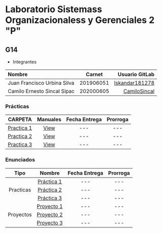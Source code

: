 # Laboratorio Sistemass Organizacionaless y Gerenciales 2 "P"
## G14

* Integrantes

| Nombre | Carnet | Usuario GitLab |
| :------ | :-------: | -------: |
| Juan Francisco Urbina Silva  |   201906051   | [Iskandar181278](https://gitlab.com/iskandar181278) |
| Camilo Ernesto Sincal Sipac | 202000605 | [CamiloSincal](https://gitlab.com/CamiloSincal) |

### Prácticas

|     CARPETA     |   Manuales   | Fecha Entrega | Prorroga |
| :-------------: | :----: | :-----------: | :------: |
| [Practica 1](./Practicas/) | [View](./Manuales/) | --- |   ---   |
| [Practica 2](./Practicas/) | [View](./Manuales/) | --- |   ---   |
| [Practica 3](./Practicas/) | [View](./Manuales/) | --- |   ---   |

### Enunciados

<table>
    <thead>
        <tr>
            <th>Tipo</th>
            <th>Nombre</th>
            <th>Fecha Entrega</th>
            <th>Prorroga</th>
        </tr>
    </thead>
    <tbody>
        <tr>
            <td rowspan=3 align="center">Practicas</td>
            <td rowspan=1 align="center"><a href="./">Práctica 1</a></td>
            <td align="center">---</td>
            <td align="center">---</td>
        </tr>
        <tr>
            <td rowspan=1 align="center"><a href="./">Práctica 2</a></td>
            <td align="center">---</td>
            <td align="center">---</td>
        </tr>
        <tr>
            <td rowspan=1 align="center"><a href="./">Práctica 3</a></td>
            <td align="center">---</td>
            <td align="center">---</td>
        </tr>
        <tr>
            <td rowspan=3 align="center">Proyectos</td>
            <td rowspan=1 align="center"><a href="./">Proyecto 1</a></td>
            <td align="center">---</td>
            <td align="center">---</td>
        </tr>
        <tr>
            <td rowspan=1 align="center"><a href="./">Proyecto 2</a></td>
            <td align="center">---</td>
            <td align="center">---</td>
        </tr>
        <tr>
            <td rowspan=1 align="center"><a href="./">Proyecto 3</a></td>
            <td align="center">---</td>
            <td align="center">---</td>
        </tr>
    </tbody>
</table>